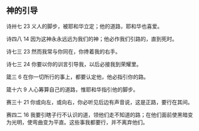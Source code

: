 ## 神的引导

诗卅七 23 义人的脚步，被耶和华立定；他的道路，耶和华也喜爱。

诗四八 14 因为这神永永远远为我们的神；他必作我们引路的，直到死时。

诗七三 23 然而我常与你同在，你搀着我的右手。

诗七三 24 你要以你的训言引导我，以后必接我到荣耀里。

箴三 6 在你一切所行的事上，都要认定他，他必指引你的路。

箴十六 9 人心筹算自己的道路，惟耶和华指引他的脚步。

赛三十 21 你或向左，或向右，你必听见后边有声音说，这是正路，要行在其间。

赛四二 16 我要引瞎子行不认识的道，领他们走不知道的路；在他们面前使黑暗变为光明，使弯曲变为平直。这些事我都要行，并不离弃他们。



